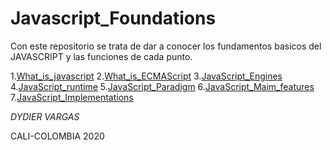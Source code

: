 # Javascript_Foundations

Con este repositorio se trata de dar a conocer los fundamentos basicos del JAVASCRIPT y las funciones de cada punto.

1.[What_is_javascript](Introduccion/What_is_javascript.html)
2.[What_is_ECMAScript](Introduccion/What_is_ECMAScript.html)
3.[JavaScript_Engines](Introduccion/JavaScript_Engines.html)
4.[JavaScript_runtime](Introduccion/JavaScript_runtime.html)
5.[JavaScript_Paradigm](Introduccion/JavaScript_Paradigm.html)
6.[JavaScript_Maim_features](Introduccion/JavaScript_Main_features.html)
7.[JavaScript_Implementations](Introduccion/JavaScript_Implementations.html)

*DYDIER VARGAS*

CALI-COLOMBIA
   2020
